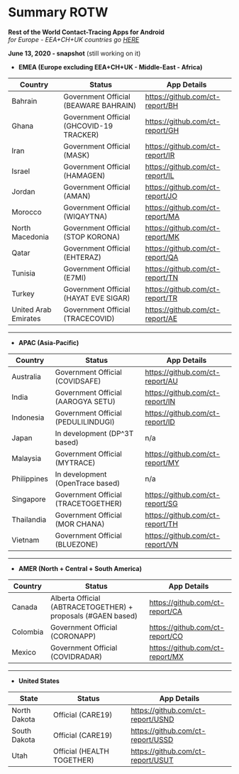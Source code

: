 # Summary ROTW

**Rest of the World Contact-Tracing Apps for Android** \
_for Europe - EEA+CH+UK countries go [HERE](https://github.com/ct-report/summary)_

**June 13, 2020 - snapshot** (still working on it)

- **EMEA (Europe excluding EEA+CH+UK - Middle-East - Africa)**

Country | Status | App Details
--------|--------|------------
Bahrain | Government Official (BEAWARE BAHRAIN) | https://github.com/ct-report/BH
Ghana | Government Official (GHCOVID-19 TRACKER) | https://github.com/ct-report/GH
Iran | Government Official (MASK) | https://github.com/ct-report/IR
Israel | Government Official (HAMAGEN) | https://github.com/ct-report/IL
Jordan | Government Official (AMAN) | https://github.com/ct-report/JO
Morocco | Government Official (WIQAYTNA) | https://github.com/ct-report/MA
North Macedonia | Government Official (STOP KORONA) | https://github.com/ct-report/MK
Qatar | Government Official (EHTERAZ) | https://github.com/ct-report/QA
Tunisia | Government Official (E7MI) | https://github.com/ct-report/TN
Turkey | Government Official (HAYAT EVE SIGAR) | https://github.com/ct-report/TR
United Arab Emirates | Government Official (TRACECOVID) | https://github.com/ct-report/AE

-------------------------------------

- **APAC (Asia-Pacific)**

Country | Status | App Details
--------|--------|------------
Australia | Government Official (COVIDSAFE) | https://github.com/ct-report/AU
India | Government Official (AAROGYA SETU) | https://github.com/ct-report/IN
Indonesia | Government Official (PEDULILINDUGI) | https://github.com/ct-report/ID
Japan | In development (DP^3T based) | n/a
Malaysia | Government Official (MYTRACE) | https://github.com/ct-report/MY
Philippines | In development (OpenTrace based) | n/a
Singapore | Government Official (TRACETOGETHER) | https://github.com/ct-report/SG
Thailandia | Government Official (MOR CHANA) | https://github.com/ct-report/TH
Vietnam | Government Official (BLUEZONE) | https://github.com/ct-report/VN

-------------------------------------

- **AMER (North + Central + South America)**

Country | Status | App Details
--------|--------|------------
Canada | Alberta Official (ABTRACETOGETHER) + proposals (#GAEN based) | https://github.com/ct-report/CA
Colombia | Government Official (CORONAPP) | https://github.com/ct-report/CO
Mexico | Government Official (COVIDRADAR) | https://github.com/ct-report/MX

-------------------------------------

- **United States**

State | Status | App Details
------|--------|------------
North Dakota | Official (CARE19) | https://github.com/ct-report/USND
South Dakota | Official (CARE19) | https://github.com/ct-report/USSD
Utah | Official (HEALTH TOGETHER) | https://github.com/ct-report/USUT

